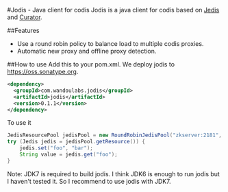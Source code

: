 #Jodis - Java client for codis
Jodis is a java client for codis based on [Jedis](https://github.com/xetorthio/jedis) and [Curator](http://curator.apache.org/).

##Features
- Use a round robin policy to balance load to multiple codis proxies.
- Automatic new proxy and offline proxy detection.

##How to use
Add this to your pom.xml. We deploy jodis to https://oss.sonatype.org.
```xml
<dependency>
  <groupId>com.wandoulabs.jodis</groupId>
  <artifactId>jodis</artifactId>
  <version>0.1.1</version>
</dependency>
```
To use it
```java
JedisResourcePool jedisPool = new RoundRobinJedisPool("zkserver:2181", 30000, "/zk/codis/db_xxx/proxy", new JedisPoolConfig(), "businessID");
try (Jedis jedis = jedisPool.getResource()) {
    jedis.set("foo", "bar");
    String value = jedis.get("foo");
}
```
Note: JDK7 is required to build jodis. I think JDK6 is enough to run jodis but I haven't tested it. So I recommend to use jodis with JDK7.